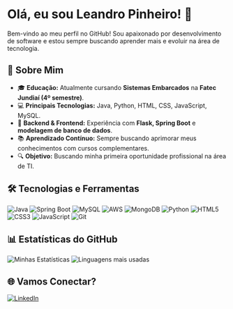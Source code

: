 # Olá, eu sou Leandro Pinheiro! 👋

Bem-vindo ao meu perfil no GitHub! Sou apaixonado por desenvolvimento de software e estou sempre buscando aprender mais e evoluir na área de tecnologia.

## 🚀 Sobre Mim
- 🎓 **Educação:** Atualmente cursando **Sistemas Embarcados** na **Fatec Jundiaí (4º semestre)**.
- 💻 **Principais Tecnologias:** Java, Python, HTML, CSS, JavaScript, MySQL.
- 🚀 **Backend & Frontend:** Experiência com **Flask, Spring Boot** e **modelagem de banco de dados**.
- 📚 **Aprendizado Contínuo:** Sempre buscando aprimorar meus conhecimentos com cursos complementares.
- 🔍 **Objetivo:** Buscando minha primeira oportunidade profissional na área de TI.

## 🛠️ Tecnologias e Ferramentas
![Java](https://skillicons.dev/icons?i=java)
![Spring Boot](https://skillicons.dev/icons?i=spring)
![MySQL](https://skillicons.dev/icons?i=mysql)
![AWS](https://skillicons.dev/icons?i=aws)
![MongoDB](https://skillicons.dev/icons?i=mongodb)
![Python](https://skillicons.dev/icons?i=python)
![HTML5](https://skillicons.dev/icons?i=html)
![CSS3](https://skillicons.dev/icons?i=css)
![JavaScript](https://skillicons.dev/icons?i=javascript)
![Git](https://skillicons.dev/icons?i=git)

## 📊 Estatísticas do GitHub
![Minhas Estatísticas](https://github-readme-stats.vercel.app/api?username=Leandro-Pinheiro&show_icons=true&theme=radical)
![Linguagens mais usadas](https://github-readme-stats.vercel.app/api/top-langs/?username=Leandro-Pinheiro&layout=compact&theme=radical)

## 🌐 Vamos Conectar?
[![LinkedIn](https://img.shields.io/badge/LinkedIn-000?style=for-the-badge&logo=linkedin)](https://linkedin.com/in/Leandro-Pinheiro)

